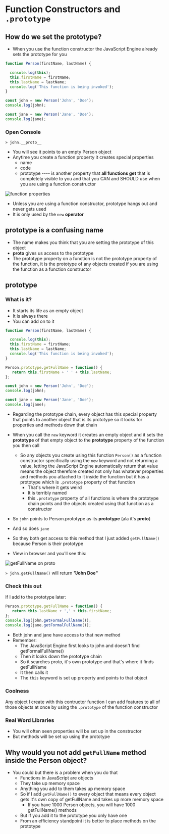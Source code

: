 # Function Constructors and `.prototype`
## How do we set the prototype?
* When you use the function constructor the JavaScript Engine already sets the prototype for you

```js
function Person(firstName, lastName) {

  console.log(this);
  this.firstName = firstName;
  this.lastName = lastName;
  console.log('This function is being invoked');
}

const john = new Person('John', 'Doe');
console.log(john);

const jane = new Person('Jane', 'Doe');
console.log(jane);
```

### Open Console
`> john.__proto__`

* You will see it points to an empty Person object
* Anytime you create a function property it creates special properties
    - name
    - code
    - prototype ---- is another property that **all functions get** that is completely visible to you and that you CAN and SHOULD use when you are using a function constructor

![function properties](https://i.imgur.com/wz2GcMv.png)

* Unless you are using a function constructor, prototype hangs out and never gets used
* It is only used by the `new` **operator**

## prototype is a confusing name
* The name makes you think that you are setting the prototype of this object
* __proto__ gives us access to the prototype
* The prototype property on a function is not the prototype property of the function, it is the prototype of any objects created if you are using the function as a function constructor

## prototype
### What is it?
* It starts its life as an empty object
* It is always there
* You can add on to it

```js
function Person(firstName, lastName) {

  console.log(this);
  this.firstName = firstName;
  this.lastName = lastName;
  console.log('This function is being invoked');
}

Person.prototype.getFullName = function() {
   return this.firstName + ' ' + this.lastName;
};

const john = new Person('John', 'Doe');
console.log(john);

const jane = new Person('Jane', 'Doe');
console.log(jane);
```

* Regarding the prototype chain, every object has this special property that points to another object that is its prototype so it looks for properties and methods down that chain
* When you call the `new` keyword it creates an empty object and it sets the **prototype** of that empty object to the **prototype** property of the function you then call
    - So any objects you create using this function `Person()` as a function constructor specifically using the `new` keyword and not returning a value, letting the JavaScript Engine automatically return that value means the object therefore created not only has whatever properties and methods you attached to it inside the function but it has a prototype which is `.prototype` property of that function
        + That's where it gets weird
        + It is terribly named
        + this `.prototype` property of all functions is where the prototype chain points and the objects created using that function as a constructor

* So `john` points to Person.prototype as its **prototype** (ala it's __proto__)
* And so does `jane`
* So they both get access to this method that I just added `getFullName()` because Person is their prototype
* View in browser and you'll see this:

![getFullName on proto](https://i.imgur.com/vg7S8oD.png)

`> john.getFullName()` will return **"John Doe"**

### Check this out
If I add to the prototype later:

```js
Person.prototype.getFullName = function() {
   return this.lastName + ',' + this.firstName;
};
console.log(john.getFormalFullName());
console.log(jane.getFormalFullName());
```

* Both john and jane have access to that new method
* Remember:
    - The JavaScript Engine first looks to john and doesn't find getFormalFullName()
    - Then it looks down the prototype chain
    - So it searches proto, it's own prototype and that's where it finds getFullName
    - It then calls it
    - The `this` keyword is set up property and points to that object

### Coolness
Any object I create with this contructor function I can add features to all of those objects at once by using the `.prototype` of the function constructor

### Real Word Libraries
* You will often seen properties will be set up in the constructor
* But methods will be set up using the prototype

## Why would you not add `getFullName` method inside the Person object?
* You could but there is a problem when you do that
    - Functions in JavaScript are objects
    - They take up memory space
    - Anything you add to them takes up memory space
    - So if I add `getFullName()` to every object that means every object gets it's own copy of getFullName and takes up more memory space
        + If you have 1000 Person objects, you will have 1000 getFullName() methods
    - But if you add it to the prototype you only have one
    - From an efficiency standpoint it is better to place methods on the prototype

